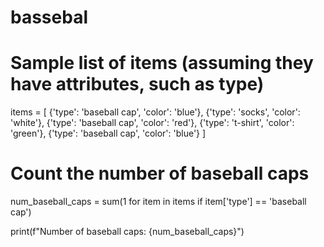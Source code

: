 # bassebal
# Sample list of items (assuming they have attributes, such as type)
items = [
    {'type': 'baseball cap', 'color': 'blue'},
    {'type': 'socks', 'color': 'white'},
    {'type': 'baseball cap', 'color': 'red'},
    {'type': 't-shirt', 'color': 'green'},
    {'type': 'baseball cap', 'color': 'blue'}
]

# Count the number of baseball caps
num_baseball_caps = sum(1 for item in items if item['type'] == 'baseball cap')

print(f"Number of baseball caps: {num_baseball_caps}")

